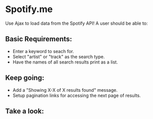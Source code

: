 # Spotify.me

Use Ajax to load data from the Spotify API! A user should be able to:

## Basic Requirements:

 - Enter a keyword to seach for.
 - Select "artist" or "track" as the search type.
 - Have the names of all search results print as a list.

## Keep going:

 - Add a "Showing X-X of X results found" message.
 - Setup pagination links for accessing the next page of results.

## Take a look:
